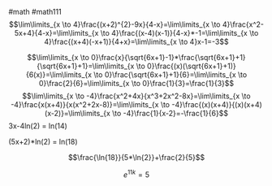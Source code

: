 #math #math111 
$$\lim\limits_{x \to 4}\frac{(x+2)^{2}-9x}{4-x}=\lim\limits_{x \to 4}\frac{x^2-5x+4}{4-x}=\lim\limits_{x \to 4}\frac{(x-4)(x-1)}{4-x}*-1=\lim\limits_{x \to 4}\frac{(x+4)(-x+1)}{4+x}=\lim\limits_{x \to 4}x-1=-3$$

$$\lim\limits_{x \to 0}\frac{x}{\sqrt{6x+1}-1}*\frac{\sqrt{6x+1}+1}{\sqrt{6x+1}+1}=\lim\limits_{x \to 0}\frac{(x)(\sqrt{6x+1}+1)}{6(x)}=\lim\limits_{x \to 0}\frac{\sqrt{6x+1}+1}{6}=\lim\limits_{x \to 0}\frac{2}{6}=\lim\limits_{x \to 0}\frac{1}{3}=\frac{1}{3}$$
$$\lim\limits_{x \to -4}\frac{x^2+4x}{x^3+2x^2-8x}=\lim\limits_{x \to -4}\frac{x(x+4)}{x(x^2+2x-8)}=\lim\limits_{x \to -4}\frac{(x)(x+4)}{(x)(x+4)(x-2)}=\lim\limits_{x \to -4}\frac{1}{x-2}=-\frac{1}{6}$$
3x-4ln(2) = ln(14)

(5x+2)\*ln(2) = ln(18)

$$\frac{\ln{18}}{5*\ln{2}}+\frac{2}{5}$$

$$e^{11k}=5$$